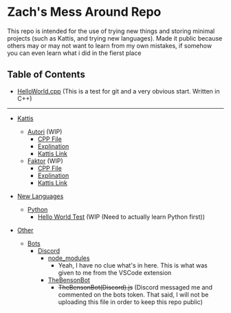 # Zach's Mess Around Repo

This repo is intended for the use of trying new things and storing minimal projects (such as Kattis, and trying new languages). Made it public because others may or may not want to learn from my own mistakes, if somehow you can even learn what i did in the fierst place

## Table of Contents

- [HelloWorld.cpp](HelloWorld.cpp) (This is a test for git and a very obvious start. Written in C++)

----------

- [Kattis](/Kattis) 
    - [Autori](/Kattis/Autori) (WIP)
        - [CPP File](/Kattis/Autori/Autori.cpp)
        - [Explination](/Kattis/Autori/Explination.md)
        - [Kattis Link](https://open.kattis.com/problems/autori)
    - [Faktor](/Kattis/Faktor) (WIP)
        - [CPP File](/Kattis/Faktor/Faktor.cpp)
        - [Explination](/Kattis/Faktor/Explination.md)
        - [Kattis Link](https://open.kattis.com/problems/faktor)

- [New Languages](/NewLanguages)
    - [Python](NewLanguages/Python)
        - [Hello World Test](/NewLanguages/Python/HelloWorld.py) (WIP (Need to actually learn Python first))

- [Other](/Other)
    - [Bots](/Other/Bots)
        - [Discord](/Other/Bots/Discord)
            - [node_modules](/Other/Bots/Discord/node_modules)
                - Yeah, I have no clue what's in here. This is what was given to me from the VSCode extension
            - [TheBensonBot](/Other/Bots/Discord/TheBensonBot)
                - ~~TheBensonBot(Discord).js~~ (Discord messaged me and commented on the bots token. That said, I will not be uploading this file in order to keep this repo public)

